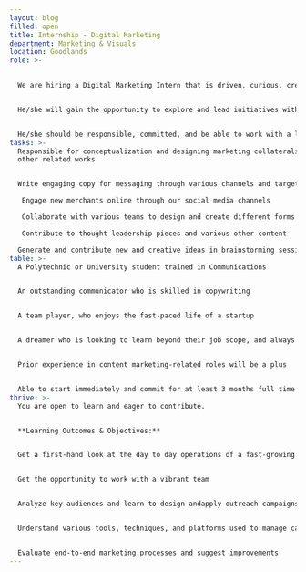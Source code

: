 ```yaml
---
layout: blog
filled: open
title: Internship - Digital Marketing
department: Marketing & Visuals
location: Goodlands
role: >-
  

  We are hiring a Digital Marketing Intern that is driven, curious, creative, and motivated 


  He/she will gain the opportunity to explore and lead initiatives within the company that will leave a visible impact.


  He/she should be responsible, committed, and be able to work with a level of autonomy with a flair for imaginative communication and knowlege of B2B social media channels
tasks: >-
  Responsible for conceptualization and designing marketing collaterals and
  other related works 


  Write engaging copy for messaging through various channels and target various groups 

   Engage new merchants online through our social media channels

   Collaborate with various teams to design and create different forms of marketing collaterals, such as social media graphic, web collateral, etc

   Contribute to thought leadership pieces and various other content 

  Generate and contribute new and creative ideas in brainstorming sessions
table: >-
  A Polytechnic or University student trained in Communications 


  An outstanding communicator who is skilled in copywriting 


  A team player, who enjoys the fast-paced life of a startup 


  A dreamer who is looking to learn beyond their job scope, and always looking to innovate and suggest new more effective ways to do various tasks


  Prior experience in content marketing-related roles will be a plus 


  Able to start immediately and commit for at least 3 months full time
thrive: >-
  You are open to learn and eager to contribute.


  **Learning Outcomes & Objectives:**


  Get a first-hand look at the day to day operations of a fast-growing startup 


  Get the opportunity to work with a vibrant team 


  Analyze key audiences and learn to design andapply outreach campaigns to reach them effectively 


  Understand various tools, techniques, and platforms used to manage campaigns and social media channels 


  Evaluate end-to-end marketing processes and suggest improvements
---
```

